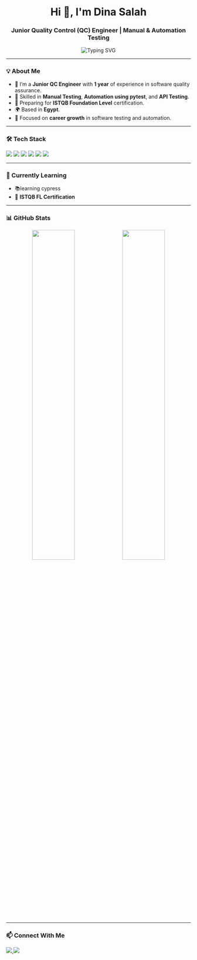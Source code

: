 <h1 align="center">Hi 👋, I'm Dina Salah</h1>
<h3 align="center">Junior Quality Control (QC) Engineer | Manual & Automation Testing</h3>

<p align="center">
  <img src="https://readme-typing-svg.demolab.com?font=Fira+Code&pause=1000&center=true&vCenter=true&width=435&lines=QA+Engineer+%7C+ISTQB+Prep;Automation+%26+Manual+Testing+Specialist;1+Year+of+Hands-on+Experience" alt="Typing SVG" />
</p>

---

### 💡 About Me
- 🔬 I’m a **Junior QC Engineer** with **1 year** of experience in software quality assurance.
- 🧪 Skilled in **Manual Testing**, **Automation using pytest**, and **API Testing**.
- 📘 Preparing for **ISTQB Foundation Level** certification.
- 🌍 Based in **Egypt**.
- 💼 Focused on **career growth** in software testing and automation.

---

### 🛠️ Tech Stack

<p align="left">
  <img src="https://img.shields.io/badge/Python-3670A0?style=for-the-badge&logo=python&logoColor=white"/>
  <img src="https://img.shields.io/badge/pytest-0A9EDC?style=for-the-badge&logo=pytest&logoColor=white"/>
  <img src="https://img.shields.io/badge/Postman-FF6C37?style=for-the-badge&logo=postman&logoColor=white"/>
  <img src="https://img.shields.io/badge/Jira-0052CC?style=for-the-badge&logo=jira&logoColor=white"/>
  <img src="https://img.shields.io/badge/Git-F05032?style=for-the-badge&logo=git&logoColor=white"/>
  <img src="https://img.shields.io/badge/GitHub-181717?style=for-the-badge&logo=github&logoColor=white"/>
</p>

---

### 🌱 Currently Learning
- 📚learning cypress
- 🎯 **ISTQB FL Certification**

---

### 📊 GitHub Stats

<p align="center">
  <img src="https://github-readme-stats.vercel.app/api?username=Dina-Salah-Salam&show_icons=true&theme=tokyonight&hide=issues&count_private=true" width="48%" />
  <img src="https://github-readme-stats.vercel.app/api/top-langs/?username=Dina-Salah-Salam&layout=compact&theme=tokyonight" width="48%" />

</p>

---

### 📫 Connect With Me

<p>
<a href="https://www.linkedin.com/in/dina-salah-salam/" target="_blank">
    <img src="https://img.shields.io/badge/LinkedIn-blue?style=for-the-badge&logo=linkedin&logoColor=white" />
  </a>
<a href="mailto:dinasalahwork@gmail.com" target="_blank">
    <img src="https://img.shields.io/badge/Gmail-D14836?style=for-the-badge&logo=gmail&logoColor=white" />
  </a>
</p>
